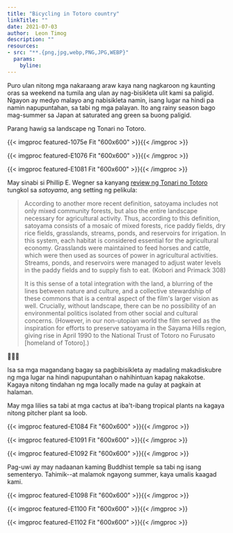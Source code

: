 ```yaml
---
title: "Bicycling in Totoro country"
linkTitle: ""
date: 2021-07-03
author:  Leon Timog
description: ""
resources:
- src: "**.{png,jpg,webp,PNG,JPG,WEBP}"
  params:
    byline: 
---
```

Puro ulan nitong mga nakaraang araw kaya nang nagkaroon ng kaunting oras sa weekend na tumila ang ulan ay nag-bisikleta ulit kami sa paligid. Ngayon ay medyo malayo ang nabisikleta namin, isang lugar na hindi pa namin napupuntahan, sa tabi ng mga palayan. Ito ang rainy season bago mag-summer sa Japan at saturated ang green sa buong paligid.

Parang hawig sa landscape ng Tonari no Totoro.

{{< imgproc featured-1075e Fit "600x600" >}}{{< /imgproc >}}

{{< imgproc featured-E1076 Fit "600x600" >}}{{< /imgproc >}}

{{< imgproc featured-E1081 Fit "600x600" >}}{{< /imgproc >}}

May sinabi si Phillip E. Wegner sa kanyang [review ng Tonari no Totoro](http://imagetext.english.ufl.edu/archives/v5_2/wegner/) tungkol sa *satoyama*, ang setting ng pelikula:

>According to another more recent definition, satoyama includes not only mixed community forests, but also the entire landscape necessary for agricultural activity. Thus, according to this definition, satoyama consists of a mosaic of mixed forests, rice paddy fields, dry rice fields, grasslands, streams, ponds, and reservoirs for irrigation. In this system, each habitat is considered essential for the agricultural economy. Grasslands were maintained to feed horses and cattle, which were then used as sources of power in agricultural activities. Streams, ponds, and reservoirs were managed to adjust water levels in the paddy fields and to supply fish to eat. (Kobori and Primack 308) 
>
>It is this sense of a total integration with the land, a blurring of the lines between nature and culture, and a collective stewardship of these commons that is a central aspect of the film's larger vision as well. Crucially, without landscape, there can be no possibility of an environmental politics isolated from other social and cultural concerns. (However, in our non-utopian world the film served as the inspiration for efforts to preserve satoyama in the Sayama Hills region, giving rise in April 1990 to the National Trust of Totoro no Furusato [homeland of Totoro].)

🌳🌳🌳

Isa sa mga magandang bagay sa pagbibisikleta ay madaling makadiskubre ng mga lugar na hindi napupuntahan o nahihintuan kapag nakakotse. Kagaya nitong tindahan ng mga locally made na gulay at pagkain at halaman.

May mga lilies sa tabi at mga cactus at iba't-ibang tropical plants na kagaya nitong pitcher plant sa loob.

{{< imgproc featured-E1084 Fit "600x600" >}}{{< /imgproc >}}

{{< imgproc featured-E1091 Fit "600x600" >}}{{< /imgproc >}}

{{< imgproc featured-E1092 Fit "600x600" >}}{{< /imgproc >}}

Pag-uwi ay may nadaanan kaming Buddhist temple sa tabi ng isang sementeryo. Tahimik--at malamok ngayong summer, kaya umalis kaagad kami.

{{< imgproc featured-E1098 Fit "600x600" >}}{{< /imgproc >}}

{{< imgproc featured-E1100 Fit "600x600" >}}{{< /imgproc >}}

{{< imgproc featured-E1102 Fit "600x600" >}}{{< /imgproc >}}